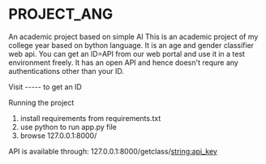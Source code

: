 # PROJECT_ANG
An academic project based on simple AI
This is an academic project of my college year based on bython language. It is an age and gender classifier web api. You can get an ID=API from our web portal and use it in a test environment freely. It has an open API and hence doesn't requre any authentications other than your ID.

Visit ----- to get an ID

Running the project
1. install requirements from requirements.txt
2. use python to run app.py file
3. browse 127.0.0.1:8000/

API is available through: 127.0.0.1:8000/getclass/<string:api_key>
